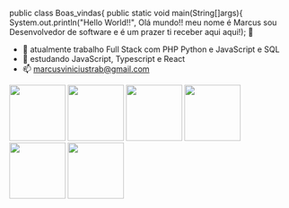 public class Boas_vindas{
public static void main(String[]args){
    System.out.println("Hello World!!", Olá mundo!! meu nome é Marcus sou Desenvolvedor de software e é um prazer ti receber aqui aqui!); 👋

- 🔭 atualmente trabalho Full Stack com PHP Python e JavaScript e SQL
- 🌱 estudando JavaScript, Typescript e React
- 📫 marcusviniciustrab@gmail.com

<div>
   <img height="100em" src="https://cdn.jsdelivr.net/gh/devicons/devicon/icons/codeigniter/codeigniter-plain-wordmark.svg" />    
   <img height="100em" src="https://cdn.jsdelivr.net/gh/devicons/devicon/icons/css3/css3-original-wordmark.svg" /> 
   <img height="100em" src="https://cdn.jsdelivr.net/gh/devicons/devicon/icons/flask/flask-original-wordmark.svg" />
   <img height="100em" src="https://cdn.jsdelivr.net/gh/devicons/devicon/icons/php/php-original.svg" />
   <img height="100em" src="https://cdn.jsdelivr.net/gh/devicons/devicon/icons/java/java-original-wordmark.svg" />
   <img height="100em" src="https://cdn.jsdelivr.net/gh/devicons/devicon/icons/python/python-original-wordmark.svg" />   
</div>          
